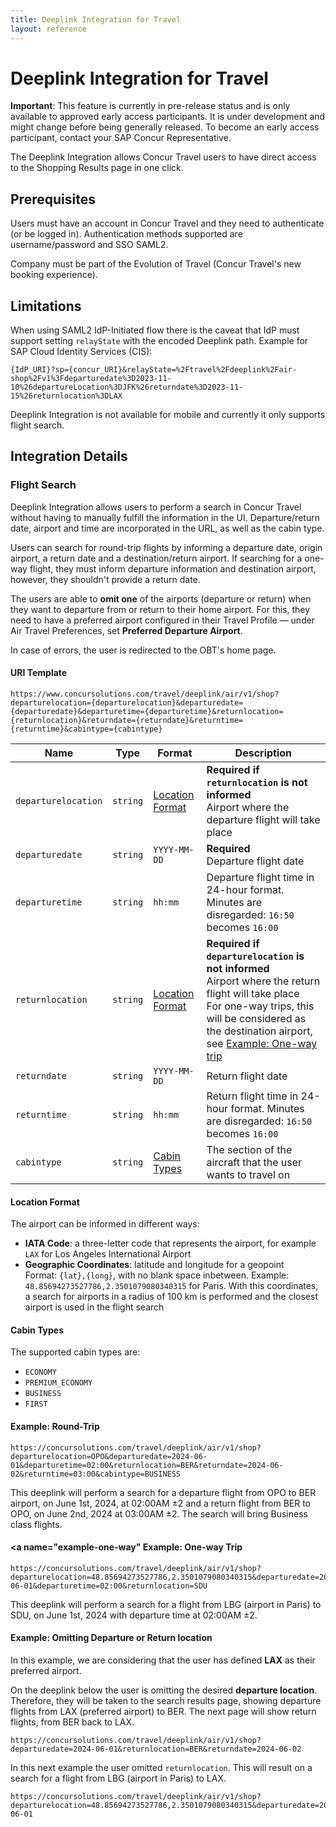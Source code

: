```yaml
---
title: Deeplink Integration for Travel
layout: reference
---
```


# Deeplink Integration for Travel

 **Important**: This feature is currently in pre-release status and is only available to approved early access participants. It is under development and might change before being generally released. To become an early access participant, contact your SAP Concur Representative.

The Deeplink Integration allows Concur Travel users to have direct access to the Shopping Results page in one click.

## Prerequisites

Users must have an account in Concur Travel and they need to authenticate (or be logged in). Authentication methods supported are username/password and SSO SAML2.

Company must be part of the Evolution of Travel (Concur Travel's new booking experience).

## Limitations

When using SAML2 IdP-Initiated flow there is the caveat that IdP must support setting `relayState` with the encoded Deeplink path. Example for SAP Cloud Identity Services (CIS):

```
{IdP_URI}?sp={concur_URI}&relayState=%2Ftravel%2Fdeeplink%2Fair-shop%2Fv1%3Fdeparturedate%3D2023-11-10%26departureLocation%3DJFK%26returndate%3D2023-11-15%26returnlocation%3DLAX
```

Deeplink Integration is not available for mobile and currently it only supports flight search.

## Integration Details

### Flight Search

Deeplink Integration allows users to perform a search in Concur Travel without having to manually fulfill the information in the UI. Departure/return date, airport and time are incorporated in the URL, as well as the cabin type.

Users can search for round-trip flights by informing a departure date, origin airport, a return date and a destination/return airport. If searching for a one-way flight, they must inform departure information and destination airport, however, they shouldn't provide a return date.

The users are able to **omit one** of the airports (departure or return) when they want to departure from or return to their home airport. For this, they need to have a preferred airport configured in their Travel Profile — under Air Travel Preferences, set **Preferred Departure Airport**.

In case of errors, the user is redirected to the OBT's home page. 

#### URI Template

```
https://www.concursolutions.com/travel/deeplink/air/v1/shop?departurelocation={departurelocation}&departuredate={departuredate}&departuretime={departuretime}&returnlocation={returnlocation}&returndate={returndate}&returntime={returntime}&cabintype={cabintype}
```

| Name | Type| Format | Description                       |
| -------- |     -------- | -------- | -------- |
| `departurelocation`   | `string`   | [Location Format](/api-guides/travel/deeplink-integration.html#location-format) | **Required if `returnlocation` is not informed** <br>Airport where the departure flight will take place |
| `departuredate`       | `string`   | `YYYY-MM-DD`    | **Required** <br>Departure flight date  |
| `departuretime`       | `string`   | `hh:mm`         | Departure flight time in 24-hour format. Minutes are disregarded: `16:50` becomes `16:00` |
| `returnlocation`      | `string`   | [Location Format](/api-guides/travel/deeplink-integration.html#location-format) | **Required if `departurelocation` is not informed** <br>Airport where the return flight will take place <br> For one-way trips, this will be considered as the destination airport, see [Example: One-way trip](/api-guides/travel/deeplink-integration.html#example-one-way) |
| `returndate`          | `string`   | `YYYY-MM-DD`    | Return flight date |
| `returntime`          | `string`   | `hh:mm`         | Return flight time in 24-hour format. Minutes are disregarded: `16:50` becomes `16:00` |
| `cabintype`           | `string`   | [Cabin Types](/api-guides/travel/deeplink-integration.html#cabin-types)     | The section of the aircraft that the user wants to travel on |

#### <a name="location-type"></a>Location Format

The airport can be informed in different ways:
* **IATA Code**: a three-letter code that represents the airport, for example `LAX` for Los Angeles International Airport
* **Geographic Coordinates**: latitude and longitude for a geopoint  
Format: `{lat},{long}`, with no blank space inbetween. Example: `48.85694273527786,2.3501079080340315` for Paris. With this coordinates, a search for airports in a radius of 100 km is performed and the closest airport is used in the flight search

#### <a name="cabin-types"></a>Cabin Types
The supported cabin types are:
* `ECONOMY`
* `PREMIUM_ECONOMY`
* `BUSINESS`
* `FIRST`

#### Example: Round-Trip
```
https://concursolutions.com/travel/deeplink/air/v1/shop?departurelocation=OPO&departuredate=2024-06-01&departuretime=02:00&returnlocation=BER&returndate=2024-06-02&returntime=03:00&cabintype=BUSINESS
```

This deeplink will perform a search for a departure flight from OPO to BER airport, on June 1st, 2024, at 02:00AM ±2 and a return flight from BER to OPO, on June 2nd, 2024 at 03:00AM ±2. The search will bring Business class flights.

#### <a name="example-one-way"</a> Example: One-way Trip
```
https://concursolutions.com/travel/deeplink/air/v1/shop?departurelocation=48.85694273527786,2.3501079080340315&departuredate=2024-06-01&departuretime=02:00&returnlocation=SDU
```

This deeplink will perform a search for a flight from LBG (airport in Paris) to SDU, on June 1st, 2024 with departure time at 02:00AM ±2.

#### Example: Omitting Departure or Return location

In this example, we are considering that the user has defined **LAX** as their preferred airport.

On the deeplink below the user is omitting the desired **departure location**. Therefore, they will be taken to the search results page, showing departure flights from LAX (preferred airport) to BER. The next page will show return flights, from BER back to LAX.
```
https://concursolutions.com/travel/deeplink/air/v1/shop?departuredate=2024-06-01&returnlocation=BER&returndate=2024-06-02
```

In this next example the user omitted `returnlocation`. This will result on a search for a flight from LBG (airport in Paris) to LAX.

```
https://concursolutions.com/travel/deeplink/air/v1/shop?departurelocation=48.85694273527786,2.3501079080340315&departuredate=2024-06-01
```
